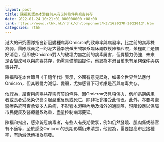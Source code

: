 ```yaml
---
layout: post
title: 陳福和認為本港目前未有足夠條件與病毒共存
date: 2022-01-24 10:21:01.000000000 +08:00
link: https://news.rthk.hk/rthk/ch/component/k2/1630278-20220124.htm
categories: rthk
---
```


港大的研究團隊指出新冠變種病毒Omicron的致命率與病發率，比之前的病毒株為弱。團隊成員之一的港大醫學院微生物學系臨床副教授陳福和說，某程度上是個好消息，但即使Omicron對人的破壞力無之前的病毒厲害，但傳播力仍強，未來是否變成可以與病毒共存，仍需具備前設提件，他認為本港目前未有足夠條件與病毒共存。

陳福和在本台節目《千禧年代》表示，外國有意見認為，如果全世界無法應付Omicron，但其殺傷力減低、變弱，尤如感冒下可考慮是否與病毒共存。

他認為，是否與病毒共存需有前設條件，因Omicron仍具殺傷力，例如長期病患者或長者受感染仍會引起嚴重反應或死亡，除非社會接受此情況。此外，亦要考慮醫療系統可否承受多人染病，不影響本港與內地及海外的通關等，現階段應以保障市民健康及醫療體系為重，盡量控制病毒蔓延。

陳福和指出，感染新冠病毒者，有些人有長期徵狀，例如仍然發燒、肌肉痛或器官有不適等，至於感染Omicron的長期影響仍未清楚，他認為，需要提高市民接種率，有助減低傳播及病發。
